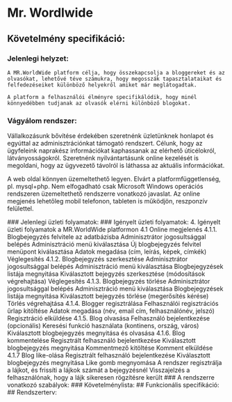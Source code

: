 # Mr. Wordlwide
## Követelmény specifikáció:
### Jelenlegi helyzet:
    A MR.WorldWide platform célja, hogy összekapcsolja a bloggereket és az olvasókat, lehetővé téve számukra, hogy megosszák tapasztalataikat és felfedezéseiket különböző helyekről amiket már meglátogadtak.
    
    A platform a felhasználói élményre specifikálódik, hogy minél könnyedébben tudjanak az olvasók elérni különböző blogokat.
### Vágyálom rendszer:
<p>Vállalkozásunk bővítése érdekében szeretnénk üzletünknek honlapot és egyúttal az adminisztrációnkat támogató rendszert. Célunk, hogy az ügyfeleink naprakész információkat kaphassanak az elérhető úticélokról, látványosságokról. Szeretnénk nyilvántartásunk online kezelését is megoldani, hogy az ügyvezető távolról is láthassa az aktuális információkat.</p>

<p>A web oldal könnyen üzemeltethető legyen. Elvárt a platformfüggetlenség, pl. mysql+php. Nem elfogadható csak Microsoft Windows operációs rendszeren üzemeltethető rendszerre vonatkozó javaslat. Az online megjenés lehetőleg mobil telefonon, tableten is működjön, reszponzív felülettel.</p>
### Jelenlegi üzleti folyamatok:
### Igényelt üzleti folyamatok:
4. Igényelt üzleti folyamatok a MR.WorldWide platformon
4.1 Online megjelenés
4.1.1. Blogbejegyzés felvitele az adatbázisba
	Adminisztrátor jogosultsággal belépés
	Adminisztráció menü kiválasztása
	Új blogbejegyzés felvitel menüpont kiválasztása
	Adatok megadása (cím, leírás, képek, címkék)
	Véglegesítés
4.1.2. Blogbejegyzés szerkesztése
	Adminisztrátor jogosultsággal belépés
	Adminisztráció menü kiválasztása
	Blogbejegyzések listája megnyitása
	Kiválasztott bejegyzés szerkesztése (módosítások végrehajtása)
	Véglegesítés
4.1.3. Blogbejegyzés törlése
	Adminisztrátor jogosultsággal belépés
	Adminisztráció menü kiválasztása
	Blogbejegyzések listája megnyitása
	Kiválasztott bejegyzés törlése (megerősítés kérése)
	Törlés végrehajtása
4.1.4. Blogger regisztrálása
	Felhasználói regisztrációs űrlap kitöltése
	Adatok megadása (név, email cím, felhasználónév, jelszó)
	Regisztráció elküldése
4.1.5. Blog olvasása
	Felhasználó bejelentkezése (opcionális)
	Keresési funkció használata (kontinens, ország, város)
	Kiválasztott blogbejegyzés megnyitása és olvasása
4.1.6. Blog kommentelése
	Regisztrált felhasználó bejelentkezése
	Kiválasztott blogbejegyzés megnyitása
	Kommentmező kitöltése
	Komment elküldése
4.1.7 Blog like-olása
	Regisztrált felhasználó bejelentkezése
	Kiválasztott blogbejegyzés megnyitása
	Like gomb megnyomása
	A rendszer regisztrálja a lájkot, és frissíti a lájkok számát a bejegyzésnél
	Visszajelzés a felhasználónak, hogy a lájk sikeresen rögzítésre került
### A rendszerre vonatkozó szabályok:
### Követelménylista:
## Funkcionális specifikáció:
## Rendszerterv:
